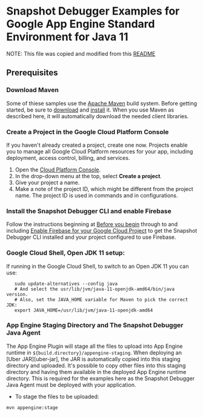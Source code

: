 # Snapshot Debugger Examples for Google App Engine Standard Environment for Java 11

NOTE: This file was copied and modified from this
[README](https://github.com/GoogleCloudPlatform/java-docs-samples/blob/main/appengine-java11/README.md)

## Prerequisites

### Download Maven

Some of thiese samples use the [Apache Maven][maven] build system. Before
getting started, be sure to [download][maven-download] and
[install][maven-install] it.  When you use Maven as described here, it will
automatically download the needed client libraries.

[maven]: https://maven.apache.org
[maven-download]: https://maven.apache.org/download.cgi
[maven-install]: https://maven.apache.org/install.html

### Create a Project in the Google Cloud Platform Console

If you haven't already created a project, create one now. Projects enable you to
manage all Google Cloud Platform resources for your app, including deployment,
access control, billing, and services.

1. Open the [Cloud Platform Console][cloud-console].
1. In the drop-down menu at the top, select **Create a project**.
1. Give your project a name.
1. Make a note of the project ID, which might be different from the project
   name. The project ID is used in commands and in configurations.

[cloud-console]: https://console.cloud.google.com/

### Install the Snapshot Debugger CLI and enable Firebase

Follow the instructions beginning at [Before you
begin](../../../README.md#before-you-begin) through to and including [Enable
Firebase for your Google Cloud
Project](../../../README.md#enable-firebase-for-your-google-cloud-project) to
get the Snapshot Debugger CLI installed and your project configured to use
Firebase.

### Google Cloud Shell, Open JDK 11 setup:

If running in the Google Cloud Shell, to switch to an Open JDK 11 you can use:

```
   sudo update-alternatives --config java
   # And select the usr/lib/jvm/java-11-openjdk-amd64/bin/java version.
   # Also, set the JAVA_HOME variable for Maven to pick the correct JDK:
   export JAVA_HOME=/usr/lib/jvm/java-11-openjdk-amd64
```

### App Engine Staging Directory and The Snapshot Debugger Java Agent

The App Engine Plugin will stage all the files to upload into App Engine
runtime in `${build.directory}/appengine-staging`. When deploying an
[Uber JAR][uber-jar], the JAR is automatically copied into this staging
directory and uploaded. It's possible to copy other files into this staging
directory and having them available in the deployed App Engine runtime
directory. This is required for the examples here as the Snapshot Debugger Java
Agent must be deployed with your application.

- To stage the files to be uploaded:
```
mvn appengine:stage
```
